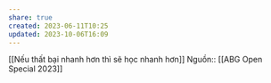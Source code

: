```yaml
---
share: true
created: 2023-06-11T10:25
updated: 2023-10-06T16:09
---
```

[[Nếu thất bại nhanh hơn thì sẽ học nhanh hơn]]
Nguồn:: [[ABG Open Special 2023]]
